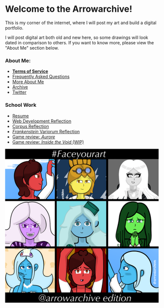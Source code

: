 # Welcome to the Arrowarchive!
This is my corner of the internet, where I will post my art and build a digital portfolio. 

I will post digital art both old and new here, so some drawings will look dated in comparison to others. If you want to know more, please view the "About Me" section below. 

### About Me:
* **[Terms of Service](mainmenu/tos.md)**
* [Frequently Asked Questions](mainmenu/FAQ.md)
* [More About Me](mainmenu/aboutmore.md)
* [Archive](mainmenu/gallery.md)
* [Twitter](https://twitter.com/arrowarchive)

### School Work 

* [Resume](mainmenu/resumeinfo.md)
* [Web Development Reflection](mainmenu/reflection.md)
* [Corpus Reflection](mainmenu/corpusreflection.md)
* [*Frankenstein* Variorum Reflection](mainmenu/variorum.md)
* [Game review: *Aurore*](mainmenu/aurore.md)
* [Game review: *Inside the Void* (WIP)](mainmenu/review2.md)

<img src="images/SPACE/facemyart.PNG" alt="facemyart" width="500"
onContextMenu="return false;">

